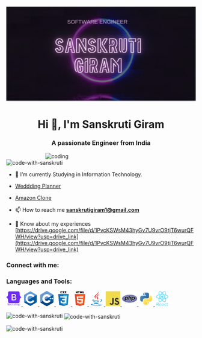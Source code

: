 ![logo](https://github.com/code-with-sanskruti/code-with-sanskruti/blob/main/IMG_20241118_212010.jpg)
<h1 align="center">Hi 👋, I'm Sanskruti Giram</h1>
<h3 align="center">A passionate Engineer from India</h3>
<img align="right" alt="coding" width="400" src="https://media.tenor.com/QVC1Nmb9TwUAAAAj/coding.gif">

<p align="left"> <img src="https://komarev.com/ghpvc/?username=code-with-sanskruti&label=Profile%20views&color=0e75b6&style=flat" alt="code-with-sanskruti" /> </p>

- 🔭 I’m currently Studying in Information Technology.
- [Weddding Planner](https://code-with-sanskruti.github.io/Wedding/)
- [Amazon Clone](https://github.com/code-with-sanskruti/amazon.git)

- 📫 How to reach me **sanskrutigiram1@gmail.com**

- 📄 Know about my experiences [https://drive.google.com/file/d/1PvcKSWsM43hyGv7U9vrO9tjT6wurQFWH/view?usp=drive_link](https://drive.google.com/file/d/1PvcKSWsM43hyGv7U9vrO9tjT6wurQFWH/view?usp=drive_link)

<h3 align="left">Connect with me:</h3>
<p align="left">
</p>

<h3 align="left">Languages and Tools:</h3>
<p align="left"> <a href="https://getbootstrap.com" target="_blank" rel="noreferrer"> <img src="https://raw.githubusercontent.com/devicons/devicon/master/icons/bootstrap/bootstrap-plain-wordmark.svg" alt="bootstrap" width="40" height="40"/> </a> <a href="https://www.cprogramming.com/" target="_blank" rel="noreferrer"> <img src="https://raw.githubusercontent.com/devicons/devicon/master/icons/c/c-original.svg" alt="c" width="40" height="40"/> </a> <a href="https://www.w3schools.com/cpp/" target="_blank" rel="noreferrer"> <img src="https://raw.githubusercontent.com/devicons/devicon/master/icons/cplusplus/cplusplus-original.svg" alt="cplusplus" width="40" height="40"/> </a> <a href="https://www.w3schools.com/css/" target="_blank" rel="noreferrer"> <img src="https://raw.githubusercontent.com/devicons/devicon/master/icons/css3/css3-original-wordmark.svg" alt="css3" width="40" height="40"/> </a> <a href="https://www.w3.org/html/" target="_blank" rel="noreferrer"> <img src="https://raw.githubusercontent.com/devicons/devicon/master/icons/html5/html5-original-wordmark.svg" alt="html5" width="40" height="40"/> </a> <a href="https://www.java.com" target="_blank" rel="noreferrer"> <img src="https://raw.githubusercontent.com/devicons/devicon/master/icons/java/java-original.svg" alt="java" width="40" height="40"/> </a> <a href="https://developer.mozilla.org/en-US/docs/Web/JavaScript" target="_blank" rel="noreferrer"> <img src="https://raw.githubusercontent.com/devicons/devicon/master/icons/javascript/javascript-original.svg" alt="javascript" width="40" height="40"/> </a> <a href="https://www.php.net" target="_blank" rel="noreferrer"> <img src="https://raw.githubusercontent.com/devicons/devicon/master/icons/php/php-original.svg" alt="php" width="40" height="40"/> </a> <a href="https://www.python.org" target="_blank" rel="noreferrer"> <img src="https://raw.githubusercontent.com/devicons/devicon/master/icons/python/python-original.svg" alt="python" width="40" height="40"/> </a> <a href="https://reactjs.org/" target="_blank" rel="noreferrer"> <img src="https://raw.githubusercontent.com/devicons/devicon/master/icons/react/react-original-wordmark.svg" alt="react" width="40" height="40"/> </a> </p>

<p><img align="left" src="https://github-readme-stats.vercel.app/api/top-langs?username=code-with-sanskruti&show_icons=true&locale=en&layout=compact" alt="code-with-sanskruti" /></p>

<p>&nbsp;<img align="center" src="https://github-readme-stats.vercel.app/api?username=code-with-sanskruti&show_icons=true&locale=en" alt="code-with-sanskruti" /></p>

<p><img align="center" src="https://github-readme-streak-stats.herokuapp.com/?user=code-with-sanskruti&" alt="code-with-sanskruti" /></p>
